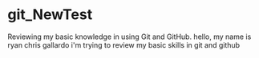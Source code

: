 # git_NewTest
Reviewing my basic knowledge in using Git and GitHub.
hello, my name is ryan chris gallardo
i'm trying to review my basic skills in git and github
